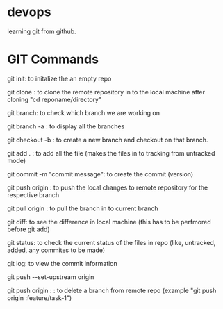 # devops
learning git from github.

# GIT Commands
git init: to initalize the an empty repo

git clone <url>: to clone the remote repository in to the local machine
after cloning "cd reponame/directory"

git branch: to check which branch we are working on

git branch -a : to display all the branches

git checkout -b <branch name>: to create a new branch and checkout on that branch.

git add . : to add all the file (makes the files in to tracking from untracked mode)

git commit -m "commit message": to create the commit (version)

git push origin <branch name>: to push the local changes to remote repository for the respective branch

git pull origin <branch name>: to pull the branch in to current branch

git diff: to see the difference in local machine (this has to be perfmored before git add)

git status: to check the current status of the files in repo (like, untracked, added, any commites to be made)

git log: to view the commit information

git push --set-upstream origin <branch name>

git push origin :<branch name> : to delete a branch from remote repo (example "git push origin :feature/task-1")
